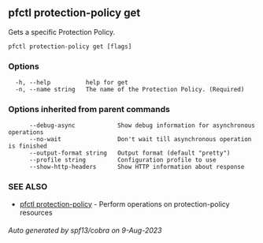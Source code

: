 ## pfctl protection-policy get

Gets a specific Protection Policy.

```
pfctl protection-policy get [flags]
```

### Options

```
  -h, --help          help for get
  -n, --name string   The name of the Protection Policy. (Required)
```

### Options inherited from parent commands

```
      --debug-async            Show debug information for asynchronous operations
      --no-wait                Don't wait till asynchronous operation is finished
      --output-format string   Output format (default "pretty")
      --profile string         Configuration profile to use
      --show-http-headers      Show HTTP information about response
```

### SEE ALSO

* [pfctl protection-policy](pfctl_protection-policy.md)	 - Perform operations on protection-policy resources

###### Auto generated by spf13/cobra on 9-Aug-2023
